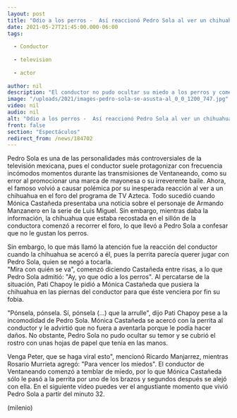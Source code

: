 ```yaml
---
layout: post
title: "Odio a los perros -  Así reaccionó Pedro Sola al ver un chihuahua en foro de 'Ventaneando'"
date: 2021-05-27T21:45:00.000-06:00
tags:
  
  - Conductor
  
  - television
  
  - actor
  
author: nil
description: "El conductor no pudo ocultar su miedo a los perros y comenzó a temblar cuando la perrita se le acercó; su reacción sorprendió a los conductores de TV Azteca. "
image: "/uploads/2021/images-pedro-sola-se-asusta-al_0_0_1200_747.jpg"
video: nil
audio: nil
alt: "Odio a los perros -  Así reaccionó Pedro Sola al ver un chihuahua en foro de 'Ventaneando'"
front: false
section: "Espectáculos"
redirect_from: /news/184702
---
```


Pedro Sola es una de las personalidades más controversiales de la televisión mexicana, pues el conductor suele protagonizar con frecuencia incómodos momentos durante las transmisiones de Ventaneando, como su error al promocionar una marca de mayonesa o su irreverente baile. Ahora, el famoso volvió a causar polémica por su inesperada reacción al ver a un chihuahua en el foro del programa de TV Azteca.  Todo sucedió cuando Mónica Castañeda presentaba una noticia sobre el personaje de Armando Manzanero en la serie de Luis Miguel. Sin embargo, mientras daba la información, la chihuahua que estaba recostada en el sillón de la conductora comenzó a recorrer el foro, lo que llevó a Pedro Sola a confesar que no le gustan los perros.  

​​Sin embargo, lo que más llamó la atención fue la reacción del conductor cuando la chihuahua se acercó a él, pues la perrita parecía querer jugar con Pedro Sola, quien se negó a tocarla.  
"Mira con quién se va", comenzó diciendo Castañeda entre risas, a lo que Pedro Sola admitió: "Ay, yo que odio a los perros". 
Al percatarse de la situación, Pati Chapoy le pidió a Mónica Castañeda que pusiera la chihuahua en las piernas del conductor para que éste venciera por fin su fobia.  

"Pónsela, pónsela. Sí, pónsela (...) que la arrulle", dijo Pati Chapoy pese a la incomodidad de Pedro Sola.  Mónica Castañeda se acercó con la perrita al conductor y le advirtió que no fuera a aventarla porque le podía hacer daños. No obstante, Pedro Sola no pudo ocultar su temor y se cubrió el rostro con unas hojas de papel que tenía en las manos.  

Venga Peter, que se haga viral esto", mencionó Ricardo Manjarrez, mientras Rosario Murrieta agregó: "Para vencer los miedos".  El conductor de Ventaneando comenzó a temblar de miedo, por lo que Mónica Castañeda sólo le pasó a la perrita por uno de los brazos y segundos después se alejó con ella. En el siguiente video puedes ver el angustiante momento que vivió Pedro Sola a partir del minuto 32.  

(milenio)
